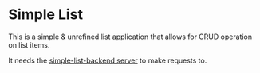 # Simple List

This is a simple & unrefined list application that allows for CRUD operation on list items.

It needs the [simple-list-backend server](https://github.com/le-harivansh/simple-list-backend) to make requests to.

